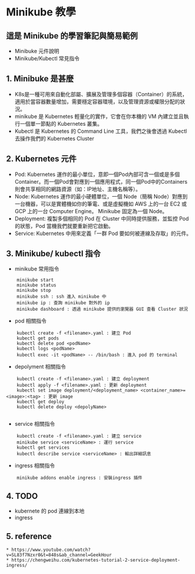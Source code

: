 # Minikube 教學

##  這是 Minikube 的學習筆記與簡易範例

   * Minibuke 元件說明
   * Minikube/Kubectl 常見指令
   
## 1. Minibuke 是甚麼

   * K8s是一種可用來自動化部屬、擴展及管理多個容器（Container）的系統，適用於當容器數量增加，需要穩定容器環境，以及管理資源或權限分配的狀況。
   * minikube 是 Kubernetes 輕量化的實作，它會在你本機的 VM 內建立並且執行一個單一節點的 Kubernetes 叢集。
   * Kubectl 是 Kubernetes 的 Command Line 工具，我們之後會透過 Kubectl 去操作我們的 Kubernetes Cluster

## 2. Kubernetes 元件

   * Pod: Kubernetes 運作的最小單位，意即一個Pod內部可含一個或是多個Container。而一個Pod會對應到一個應用程式，同一個Pod中的Containers則會共享相同的網路資源（如：IP地址、主機名稱等）。
   * Node: Kubernetes 運作的最小硬體單位，一個 Node（簡稱 Node）對應到一台機器，可以是實體機如你的筆電、或是虛擬機如 AWS 上的一台 EC2 或 GCP 上的一台 Computer Engine。 Minikube 固定為一個 Node。
   * Deployment: 複製多個相同的 Pod 在 Cluster 中同時提供服務，並監控 Pod 的狀態，Pod 當機我們就要重新把它啟動。
   * Service: Kubernetes 中用來定義「一群 Pod 要如何被連線及存取」的元件。

## 3. Minikube/ kubectl 指令 

* minikube 常用指令

```
    minikube start
    minikube status
    minikube stop
    minikube ssh : ssh 進入 minikube 中
    minikube ip : 查詢 minikube 對外的 ip
    minikube dashboard : 透過 minikube 提供的瀏覽器 GUI 查看 Cluster 狀況
```

* pod 相關指令 

```
    kubectl create -f <filename>.yaml : 建立 Pod
    kubectl get pods
    kubectl delete pod <podName>
    kubectl logs <podName>
    kubectl exec -it <podName> -- /bin/bash : 進入 pod 的 terminal
```

* depolyment 相關指令 

```
    kubectl create -f <filename>.yaml : 建立 deployment
    kubectl apply -f <filename>.yaml : 更新 deployment
    kubectl set image deployment/<deployment_name> <container_name>=<image>:<tag> : 更新 image
    kubectl get deploy
    kubectl delete deploy <depolyName>
    
```

* service 相關指令 

```
    kubectl create -f <filename>.yaml : 建立 service
    minikube service <serviceName> : 運行 service 
    kubectl get services
    kubectl describe service <serviceName> : 輸出詳細訊息
```

* ingress 相關指令 

```
    minikube addons enable ingress : 安裝ingress 插件
```

## 4. TODO

* kubernete 的 pod 連線到本地
* ingress


## 5. reference 

    * https://www.youtube.com/watch?v=SL83f7Nzxr0&t=848s&ab_channel=GeekHour
    * https://chengweihu.com/kubernetes-tutorial-2-service-deployment-ingress/